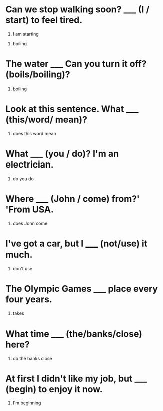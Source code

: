 
#  Can we stop walking soon? ___ (I / start) to feel tired.
1. I am starting

>>>>

1.  boiling
>>>>
#  The water ___ Can you turn it off?(boils/boiling)?

1.  boiling
>>>>

#  Look at this sentence. What ___ (this/word/ mean)?

1.  does this word mean
>>>>

#  What ___ (you / do)? I'm an electrician.

1.  do you do
>>>>

#  Where ___ (John / come) from?' 'From USA.

1.  does John come
>>>>

#  I've got a car, but I ___ (not/use) it much.

1.  don't use
>>>>

#  The Olympic Games ___ place every four years.

1.  takes
>>>>

#  What time ___ (the/banks/close) here?

1.  do the banks close
>>>>

#  At first I didn't like my job, but ___ (begin) to enjoy it now.

1.  I'm beginning
>>>>
